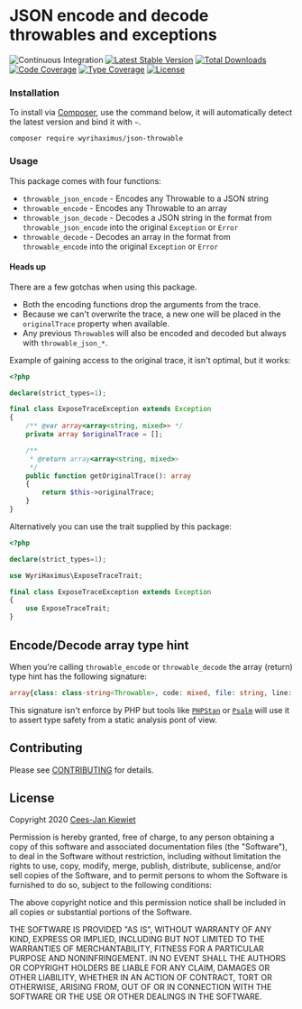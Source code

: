 # JSON encode and decode throwables and exceptions

![Continuous Integration](https://github.com/wyrihaximus/php-json-throwable/workflows/Continuous%20Integration/badge.svg)
[![Latest Stable Version](https://poser.pugx.org/wyrihaximus/json-throwable/v/stable.png)](https://packagist.org/packages/wyrihaximus/json-throwable)
[![Total Downloads](https://poser.pugx.org/wyrihaximus/json-throwable/downloads.png)](https://packagist.org/packages/wyrihaximus/json-throwable/stats)
[![Code Coverage](https://scrutinizer-ci.com/g/WyriHaximus/php-json-throwable/badges/coverage.png?b=master)](https://scrutinizer-ci.com/g/WyriHaximus/php-json-throwable/?branch=master)
[![Type Coverage](https://shepherd.dev/github/WyriHaximus/php-json-throwable/coverage.svg)](https://shepherd.dev/github/WyriHaximus/php-json-throwable)
[![License](https://poser.pugx.org/wyrihaximus/json-throwable/license.png)](https://packagist.org/packages/wyrihaximus/json-throwable)

### Installation

To install via [Composer](http://getcomposer.org/), use the command below, it will automatically detect the latest version and bind it with `~`.

```
composer require wyrihaximus/json-throwable
```

### Usage

This package comes with four functions:

* `throwable_json_encode` - Encodes any Throwable to a JSON string
* `throwable_encode` - Encodes any Throwable to an array
* `throwable_json_decode` - Decodes a JSON string in the format from `throwable_json_encode` into the original `Exception` or `Error`
* `throwable_decode` - Decodes an array in the format from `throwable_encode` into the original `Exception` or `Error`

#### Heads up

There are a few gotchas when using this package.

* Both the encoding functions drop the arguments from the trace.
* Because we can't overwrite the trace, a new one will be placed in the `originalTrace` property when available.
* Any previous `Throwable`s will also be encoded and decoded but always with `throwable_json_*`.

Example of gaining access to the original trace, it isn't optimal, but it works:

```php
<?php

declare(strict_types=1);

final class ExposeTraceException extends Exception
{
    /** @var array<array<string, mixed>> */
    private array $originalTrace = [];

    /**
     * @return array<array<string, mixed>>
     */
    public function getOriginalTrace(): array
    {
        return $this->originalTrace;
    }
}
```

Alternatively you can use the trait supplied by this package:

```php
<?php

declare(strict_types=1);

use WyriHaximus\ExposeTraceTrait;

final class ExposeTraceException extends Exception
{
    use ExposeTraceTrait;
}
```

## Encode/Decode array type hint

When you're calling `throwable_encode` or `throwable_decode` the array (return) type hint has the following signature:

```php
array{class: class-string<Throwable>, code: mixed, file: string, line: int, message: string, previous: string|null, originalTrace: array<int, mixed>}
```

This signature isn't enforce by PHP but tools like [`PHPStan`](https://phpstan.org/) or [`Psalm`](https://psalm.dev/) will use it  to assert type safety from a static analysis pont of view.

## Contributing ##

Please see [CONTRIBUTING](CONTRIBUTING.md) for details.

## License ##

Copyright 2020 [Cees-Jan Kiewiet](http://wyrihaximus.net/)

Permission is hereby granted, free of charge, to any person
obtaining a copy of this software and associated documentation
files (the "Software"), to deal in the Software without
restriction, including without limitation the rights to use,
copy, modify, merge, publish, distribute, sublicense, and/or sell
copies of the Software, and to permit persons to whom the
Software is furnished to do so, subject to the following
conditions:

The above copyright notice and this permission notice shall be
included in all copies or substantial portions of the Software.

THE SOFTWARE IS PROVIDED "AS IS", WITHOUT WARRANTY OF ANY KIND,
EXPRESS OR IMPLIED, INCLUDING BUT NOT LIMITED TO THE WARRANTIES
OF MERCHANTABILITY, FITNESS FOR A PARTICULAR PURPOSE AND
NONINFRINGEMENT. IN NO EVENT SHALL THE AUTHORS OR COPYRIGHT
HOLDERS BE LIABLE FOR ANY CLAIM, DAMAGES OR OTHER LIABILITY,
WHETHER IN AN ACTION OF CONTRACT, TORT OR OTHERWISE, ARISING
FROM, OUT OF OR IN CONNECTION WITH THE SOFTWARE OR THE USE OR
OTHER DEALINGS IN THE SOFTWARE.
